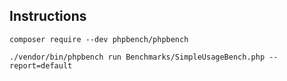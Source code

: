 ## Instructions

``` composer require --dev phpbench/phpbench ```

``` ./vendor/bin/phpbench run Benchmarks/SimpleUsageBench.php --report=default ```